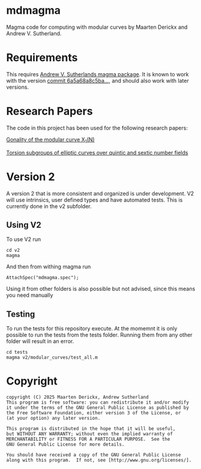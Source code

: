 mdmagma
=======

Magma code for computing with modular curves by Maarten Derickx and Andrew V. Sutherland.

# Requirements

This requires [Andrew V. Sutherlands magma package](https://github.com/AndrewVSutherland/Magma). It is known to work with the version [commit 6a5a68a8c5ba...](https://github.com/AndrewVSutherland/Magma/tree/6a5a68a8c5ba526b707f746d559c8f23cbe641b1), and should also work with later versions.

# Research Papers

The code in this project has been used for the following research papers:

[Gonality of the modular curve X<sub>1</sub>(N)](https://arxiv.org/abs/1307.5719)

[Torsion subgroups of elliptic curves over quintic and sextic number fields](http://arxiv.org/abs/1608.07549)


# Version 2

A version 2 that is more consistent and organized is under development. 
V2 will use intrinsics, user defined types and have automated tests.
This is currently done in the v2 subfolder.

## Using V2

To use V2 run 

```shell
cd v2
magma
```

And then from withing magma run

```magma
AttachSpec("mdmagma.spec");
```

Using it from other folders is also possible but not advised, since this means you need
manually


## Testing

To run the tests for this repository execute. At the momemnt it is only possible to run the tests from the tests folder. Running them from any other folder will result in an error.

```shell
cd tests
magma v2/modular_curves/test_all.m
```

# Copyright

    copyright (C) 2025 Maarten Derickx, Andrew Sutherland
    This program is free software: you can redistribute it and/or modify
    it under the terms of the GNU General Public License as published by
    the Free Software Foundation, either version 3 of the License, or
    (at your option) any later version.
    
    This program is distributed in the hope that it will be useful,
    but WITHOUT ANY WARRANTY; without even the implied warranty of
    MERCHANTABILITY or FITNESS FOR A PARTICULAR PURPOSE.  See the
    GNU General Public License for more details.
    
    You should have received a copy of the GNU General Public License
    along with this program.  If not, see [http://www.gnu.org/licenses/].
